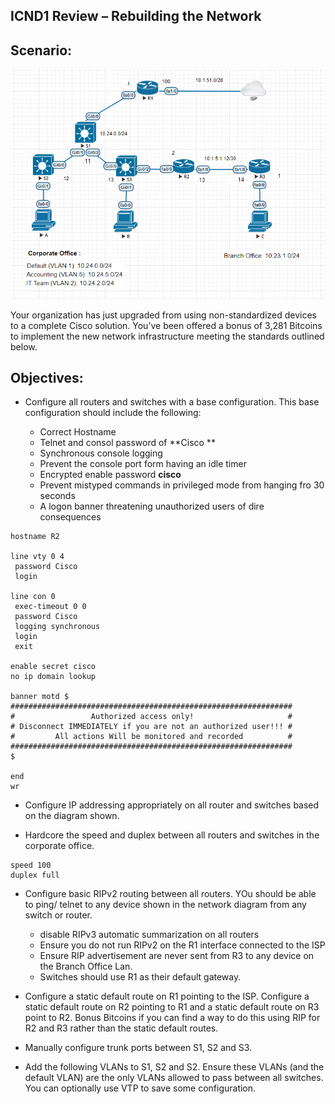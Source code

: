 ##  ICND1 Review – Rebuilding the Network

## Scenario:

<img src=images\2017-09-26_19-16-35.png>

Your organization has just upgraded from using non-standardized devices to a complete Cisco solution.
You’ve been offered a bonus of 3,281 Bitcoins to implement the new network infrastructure meeting the standards outlined below.

## Objectives:

- Configure all routers and switches with a base configuration. This base configuration should include the following:

    * Correct Hostname
    * Telnet and consol password of     **Cisco **
    * Synchronous console logging
    * Prevent the console port form having an idle timer 
    * Encrypted enable password **cisco**
    * Prevent mistyped commands in privileged mode from hanging fro 30 seconds
    * A logon banner threatening unauthorized users of dire consequences

```
hostname R2

line vty 0 4
 password Cisco
 login

line con 0
 exec-timeout 0 0
 password Cisco
 logging synchronous
 login
 exit

enable secret cisco
no ip domain lookup

banner motd $
###############################################################
#                 Authorized access only!                     # 
# Disconnect IMMEDIATELY if you are not an authorized user!!! #
#         All actions Will be monitored and recorded          #
###############################################################
$

end
wr
```

- Configure IP addressing appropriately on all router and switches based on the diagram shown.

- Hardcore the speed and duplex between all routers and switches in the corporate office.

```
speed 100
duplex full
```

- Configure basic RIPv2 routing between all routers. YOu should be able to ping/ telnet to any device shown in the network diagram from any switch or router.

    * disable RIPv3 automatic summarization on all routers
    * Ensure you do not run RIPv2 on the R1 interface connected to the ISP
    * Ensure RIP advertisement are never sent from R3 to any device on the Branch Office Lan.
    * Switches should use R1 as their default gateway.

- Configure a static default route on R1 pointing to the ISP. Configure a static default route on R2 pointing to R1 and a static default route on R3 point to R2. Bonus Bitcoins if you can find a way to do this using RIP for R2 and R3 rather than the static default routes.

- Manually configure trunk ports between S1, S2 and S3.

- Add the following VLANs to S1, S2 and S2. Ensure these VLANs (and the default VLAN) are the only VLANs allowed to pass between all switches. You can optionally use VTP to save some configuration.
